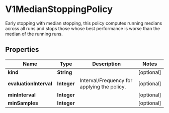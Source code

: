 

# V1MedianStoppingPolicy

Early stopping with median stopping, this policy computes running medians across all runs and stops those whose best performance is worse than the median of the running runs.
## Properties

Name | Type | Description | Notes
------------ | ------------- | ------------- | -------------
**kind** | **String** |  |  [optional]
**evaluationInterval** | **Integer** | Interval/Frequency for applying the policy. |  [optional]
**minInterval** | **Integer** |  |  [optional]
**minSamples** | **Integer** |  |  [optional]



